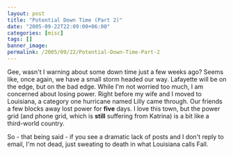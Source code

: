 ```yaml
---
layout: post
title: "Potential Down Time (Part 2)"
date: "2005-09-22T22:09:00+06:00"
categories: [misc]
tags: []
banner_image: 
permalink: /2005/09/22/Potential-Down-Time-Part-2
---
```


Gee, wasn't I warning about some down time just a few weeks ago? Seems like, once again, we have a small storm headed our way. Lafayette will be on the edge, but on the bad edge. While I'm not worried too much, I am concerned about losing power. Right before my wife and I moved to Louisiana, a category one hurricane named Lilly came through. Our friends a few blocks away lost power for <b>five</b> days. I love this town, but the power grid (and phone grid, which is <b>still</b> suffering from Katrina) is a bit like a third-world country.

So - that being said - if you see a dramatic lack of posts and I don't reply to email, I'm not dead, just sweating to death in what Louisiana calls Fall.